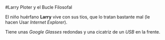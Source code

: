 #Larry Ploter y el Bucle Filosofal

El niño huérfano **Larry** vive con sus tíos, que lo tratan bastante mal
(le hacen Usar *Internet Explorer*).

Tiene unas *Google Glasses* redondas y una cicatriz de un *USB* en la frente.
